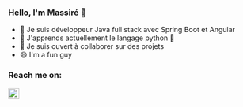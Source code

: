 ### Hello, I'm Massiré 👋

- 🔭 Je suis développeur Java full stack avec Spring Boot et Angular
- 🌱 J'apprends actuellement le langage python 🐍
- 👯 Je suis ouvert à collaborer sur des projets
- 😄 I'm a fun guy

### Reach me on:

[<img align="left" alt="codeSTACKr | LinkedIn" width="22px" src="https://cdn.jsdelivr.net/npm/simple-icons@v3/icons/linkedin.svg" />][linkedin]

[linkedin]: https://www.linkedin.com/in/massire-dia/
